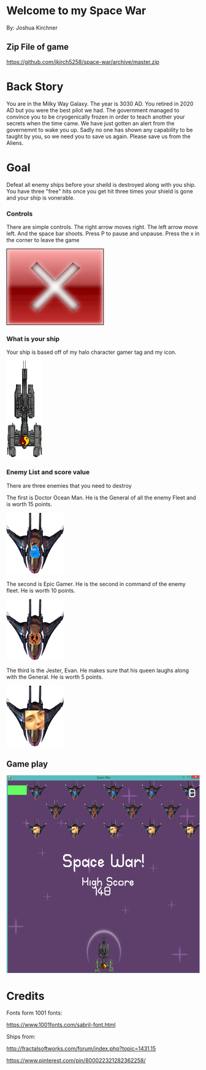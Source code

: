 # Welcome to my Space War
By: Joshua Kirchner

## Zip File of game

https://github.com/jkirch5258/space-war/archive/master.zip

# Back Story

You are in the Milky Way Galaxy. The year is 3030 AD. You retired in 2020 AD but you were the best pilot we had. The government managed to convince
you to be cryogenically frozen in order to teach another your secrets when the time came. We have just gotten an alert from the governemnt to wake you up.
Sadly no one has shown any capability to be taught by you, so we need you to save us again. Please save us from the Aliens.

# Goal

Defeat all enemy ships before your sheild is destroyed along with you ship.
You have three "free" hits once you get hit three times your shield is gone and your ship is vonerable.

### Controls

There are simple controls.
The right arrow moves right.
The left arrow move left.
And the space bar shoots.
Press P to pause and unpause.
Press the x in the corner to leave the game

![Close image](https://raw.githubusercontent.com/jkirch5258/space-war/master/assets/images/x.jpg)

### What is your ship

Your ship is based off of my halo character gamer tag and my icon.

![Image of C-15 Ship](https://raw.githubusercontent.com/jkirch5258/space-war/master/assets/images/C-15Ship%20(2).png)

### Enemy List and score value

There are three enemies that you need to destroy

The first is Doctor Ocean Man. He is the General of all the enemy Fleet and is worth 15 points.

![Image of Doctor Water Man](https://raw.githubusercontent.com/jkirch5258/space-war/master/assets/images/DOMship.png)

The second is Epic Gamer. He is the second in command of the enemy fleet. He is worth 10 points.

![Image of Epic Gamer](https://raw.githubusercontent.com/jkirch5258/space-war/master/assets/images/Epicgamer.png)

The third is the Jester, Evan. He makes sure that his queen laughs along with the General. He is worth 5 points.

![Image of Evan](https://raw.githubusercontent.com/jkirch5258/space-war/master/assets/images/Evans.png)


## Game play

![Game play](https://raw.githubusercontent.com/jkirch5258/space-war/master/assets/images/Game_play.png)

# Credits
Fonts form 1001 fonts:

https://www.1001fonts.com/sabril-font.html

Ships from:

http://fractalsoftworks.com/forum/index.php?topic=1431.15

https://www.pinterest.com/pin/800022321282362258/
